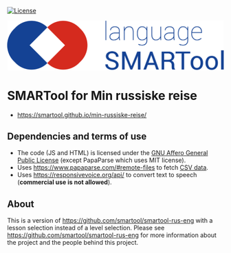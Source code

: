 
[![License](https://img.shields.io/badge/license-%20AGPL-blue.svg)](LICENSE)

![language SMARTool](img/language_SMARTool_logo.png "language SMARTool")


# SMARTool for Min russiske reise

- https://smartool.github.io/min-russiske-reise/


## Dependencies and terms of use

- The code (JS and HTML) is licensed under the
  [GNU Affero General Public License](https://www.gnu.org/licenses/agpl-3.0.en.html)
  (except PapaParse which uses MIT license).
- Uses https://www.papaparse.com/#remote-files to fetch [CSV data](https://github.com/smartool/data-rus-eng).
- Uses https://responsivevoice.org/api/ to convert text to speech (**commercial use is not allowed**).


## About

This is a version of https://github.com/smartool/smartool-rus-eng with a lesson
selection instead of a level selection. Please see
https://github.com/smartool/smartool-rus-eng for more information about the
project and the people behind this project.
